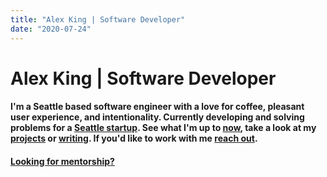```yaml
---
title: "Alex King | Software Developer"
date: "2020-07-24"
---
```


# **Alex King** | Software Developer

#### I'm a Seattle based software engineer with a love for coffee, pleasant user experience, and intentionality. Currently developing and solving problems for a [Seattle startup](https://brainsquall.co). See what I'm up to [now](/now), take a look at my [projects](/projects) or [writing](/writing). If you'd like to work with me [reach out](/contact).

#### [Looking for mentorship?](/contact)
